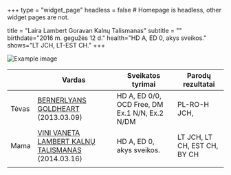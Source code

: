+++
type = "widget_page"
headless = false  # Homepage is headless, other widget pages are not.

title = "Laira Lambert Goravan Kalnų Talismanas" 
subtitle = ""
birthdate="2016 m. gegužės 12 d."
health="HD A, ED 0, akys sveikos."
shows="LT JCH, LT-EST CH."
+++

![Example image](/img/laira.jpg)

|     | Vardas           | Sveikatos tyrimai      |Parodų rezultatai      |
|-----|------------|-------|------|
|Tėvas|[BERNERLYANS GOLDHEART](#gallery-gallery-2) (2013.03.09)|HD A, ED 0/0, OCD Free, DM Ex.1 N/N, Ex.2 N/DM|PL-RO-H JCH,|        
|Mama|[VINI VANETA LAMBERT KALNŲ TALISMANAS](#gallery-gallery-3) (2014.03.16)|HD A, ED 0, akys sveikos.|LT JCH, LT CH, EST CH, BY CH| 
||
